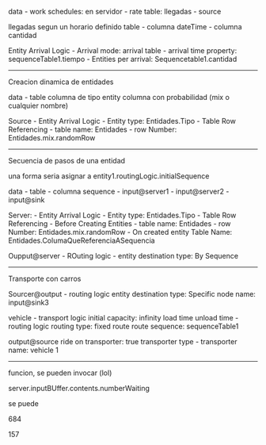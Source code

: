 data
	- work schedules: en servidor
	- rate table: llegadas - source

llegadas segun un horario definido
table
	- columna dateTime
	- columna cantidad

Entity Arrival Logic
	- Arrival mode: arrival table
	- arrival time property: sequenceTable1.tiempo
	- Entities per arrival: Sequencetable1.cantidad

----

Creacion dinamica de entidades

data
	- table
		columna de tipo entity
		columna con probabilidad (mix o cualquier nombre)

Source
	- Entity Arrival Logic
		- Entity type: Entidades.Tipo
	- Table Row Referencing
		- table name: Entidades
		- row Number: Entidades.mix.randomRow

----

Secuencia de pasos de una entidad

una forma seria asignar a entity1.routingLogic.initialSequence

data
	- table
		- columna sequence
			- input@server1
			- input@server2
			- input@sink

Server:
	- Entity Arrival Logic
		- Entity type: Entidades.Tipo
	- Table Row Referencing
		- Before Creating Entities
			- table name: Entidades
			- row Number: Entidades.mix.randomRow
		- On created entity
			Table Name: Entidades.ColumaQueReferenciaASequencia

Oupput@server
	- ROuting logic
		- entity destination type: By Sequence


--------------
Transporte con carros

Sourcer@output
	- routing logic
		entity destination type: Specific
			node name: input@sink3

vehicle
	- transport logic
		initial capacity: infinity
		load time
		unload time
	- routing logic
		routing type: fixed route
		route sequence: sequenceTable1	

output@source
	ride on transporter: true
	transporter type
		- transporter name: vehicle 1

-------------

funcion, se pueden invocar (lol)

server.inputBUffer.contents.numberWaiting

se puede


684

157